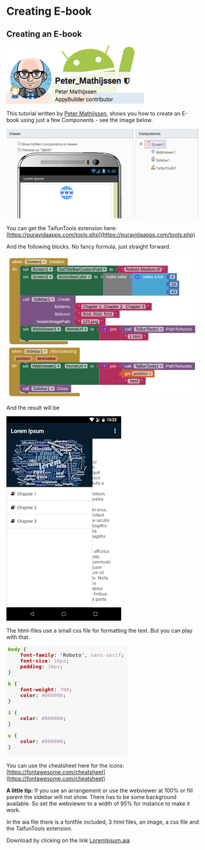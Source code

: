 # Creating E-book

## Creating an E-book

![Contributed by: Peter Mathijseen](../.gitbook/assets/image%20%2815%29.png)

This tutorial written by [Peter Mathijssen](http://community.appybuilder.com/u/peter_mathijssen/summary), shows you how to create an E-book using just a few Components - see the image below. 

[![](https://github.com/AppyBuilder/AppyBuilderDocs/raw/e650a412a497d2a2b3ce46ffd42ce115804b888d/.gitbook/assets/ebook2.png)](https://github.com/AppyBuilder/AppyBuilderDocs/blob/e650a412a497d2a2b3ce46ffd42ce115804b888d/.gitbook/assets/ebook2.png)

You can get the TaifunTools extension here: [https://puravidaapps.com/tools.php](https://puravidaapps.com/tools.php)

And the following blocks. No fancy formula, just straight forward.

[![](https://github.com/AppyBuilder/AppyBuilderDocs/raw/e650a412a497d2a2b3ce46ffd42ce115804b888d/.gitbook/assets/ebook1.png)](https://github.com/AppyBuilder/AppyBuilderDocs/blob/e650a412a497d2a2b3ce46ffd42ce115804b888d/.gitbook/assets/ebook1.png)

And the result will be

[![](https://github.com/AppyBuilder/AppyBuilderDocs/raw/e650a412a497d2a2b3ce46ffd42ce115804b888d/.gitbook/assets/ebook3.png)](https://github.com/AppyBuilder/AppyBuilderDocs/blob/e650a412a497d2a2b3ce46ffd42ce115804b888d/.gitbook/assets/ebook3.png)

The html-files use a small css file for formatting the text. But you can play with that.

[![](https://github.com/AppyBuilder/AppyBuilderDocs/raw/e650a412a497d2a2b3ce46ffd42ce115804b888d/.gitbook/assets/ebook4.png)](https://github.com/AppyBuilder/AppyBuilderDocs/blob/e650a412a497d2a2b3ce46ffd42ce115804b888d/.gitbook/assets/ebook4.png)

You can use the cheatsheet here for the icons: [https://fontawesome.com/cheatsheet](https://fontawesome.com/cheatsheet)

**A little tip:** If you use an arrangement or use the webviewer at 100% or fill parent the sidebar will not show. There has to be some background available. So set the webviewer to a width of 95% for instance to make it work.

In the aia file there is a fontfile included, 3 html files, an image, a css file and the TaifunTools extension.

Download by clicking on the link [LoremIpsum.aia](https://github.com/AppyBuilder/AppyBuilderDocs/raw/master/.gitbook/assets/LoremIpsum.aia)



